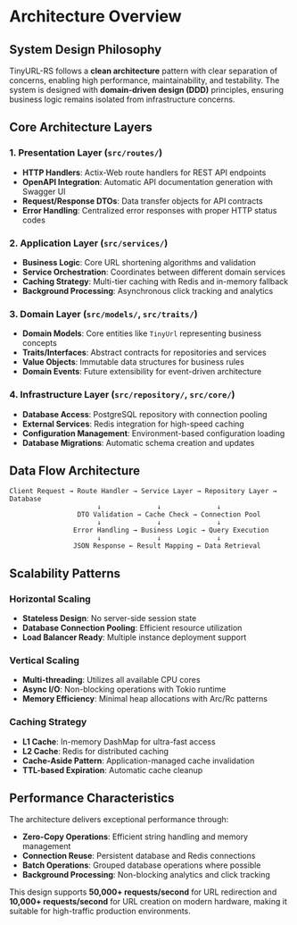 # Architecture Overview

## System Design Philosophy

TinyURL-RS follows a **clean architecture** pattern with clear separation of concerns, enabling high performance, maintainability, and testability. The system is designed with **domain-driven design (DDD)** principles, ensuring business logic remains isolated from infrastructure concerns.

## Core Architecture Layers

### 1. **Presentation Layer** (`src/routes/`)
- **HTTP Handlers**: Actix-Web route handlers for REST API endpoints
- **OpenAPI Integration**: Automatic API documentation generation with Swagger UI
- **Request/Response DTOs**: Data transfer objects for API contracts
- **Error Handling**: Centralized error responses with proper HTTP status codes

### 2. **Application Layer** (`src/services/`)
- **Business Logic**: Core URL shortening algorithms and validation
- **Service Orchestration**: Coordinates between different domain services
- **Caching Strategy**: Multi-tier caching with Redis and in-memory fallback
- **Background Processing**: Asynchronous click tracking and analytics

### 3. **Domain Layer** (`src/models/`, `src/traits/`)
- **Domain Models**: Core entities like `TinyUrl` representing business concepts
- **Traits/Interfaces**: Abstract contracts for repositories and services
- **Value Objects**: Immutable data structures for business rules
- **Domain Events**: Future extensibility for event-driven architecture

### 4. **Infrastructure Layer** (`src/repository/`, `src/core/`)
- **Database Access**: PostgreSQL repository with connection pooling
- **External Services**: Redis integration for high-speed caching
- **Configuration Management**: Environment-based configuration loading
- **Database Migrations**: Automatic schema creation and updates

## Data Flow Architecture

```
Client Request → Route Handler → Service Layer → Repository Layer → Database
                      ↓              ↓              ↓
                 DTO Validation → Cache Check → Connection Pool
                      ↓              ↓              ↓
                Error Handling → Business Logic → Query Execution
                      ↓              ↓              ↓
                JSON Response ← Result Mapping ← Data Retrieval
```

## Scalability Patterns

### **Horizontal Scaling**
- **Stateless Design**: No server-side session state
- **Database Connection Pooling**: Efficient resource utilization
- **Load Balancer Ready**: Multiple instance deployment support

### **Vertical Scaling**
- **Multi-threading**: Utilizes all available CPU cores
- **Async I/O**: Non-blocking operations with Tokio runtime
- **Memory Efficiency**: Minimal heap allocations with Arc/Rc patterns

### **Caching Strategy**
- **L1 Cache**: In-memory DashMap for ultra-fast access
- **L2 Cache**: Redis for distributed caching
- **Cache-Aside Pattern**: Application-managed cache invalidation
- **TTL-based Expiration**: Automatic cache cleanup

## Performance Characteristics

The architecture delivers exceptional performance through:

- **Zero-Copy Operations**: Efficient string handling and memory management
- **Connection Reuse**: Persistent database and Redis connections
- **Batch Operations**: Grouped database operations where possible
- **Background Processing**: Non-blocking analytics and click tracking

This design supports **50,000+ requests/second** for URL redirection and **10,000+ requests/second** for URL creation on modern hardware, making it suitable for high-traffic production environments. 